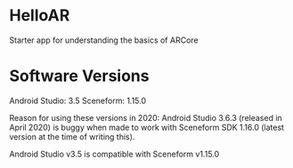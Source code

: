 # HelloAR
Starter app for understanding the basics of ARCore

# Software Versions
Android Studio: 3.5
Sceneform: 1.15.0

Reason for using these versions in 2020:
Android Studio 3.6.3 (released in April 2020) is buggy when made to work with Sceneform SDK 1.16.0 (latest version at the time of writing this).

Android Studio v3.5 is compatible with Sceneform v1.15.0

